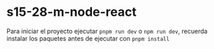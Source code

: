 # s15-28-m-node-react

Para iniciar el proyecto ejecutar `pnpm run dev` o `npm run dev`, recuerda instalar los paquetes antes de ejecutar con `pnpm install`
